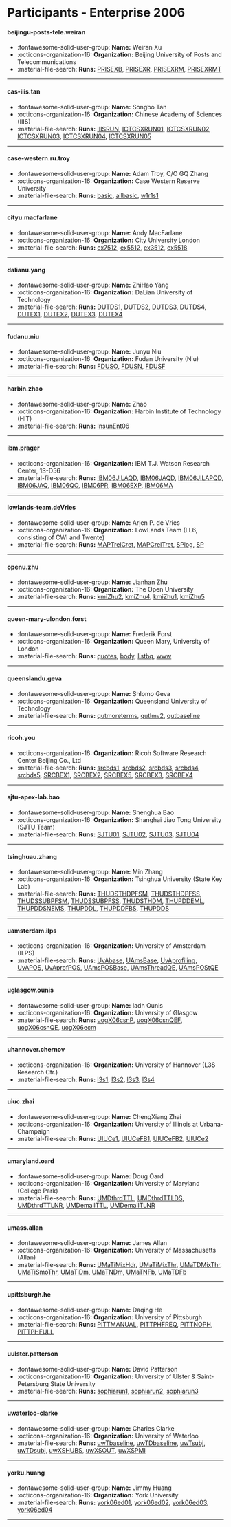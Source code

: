 # Participants - Enterprise 2006 

#### beijingu-posts-tele.weiran
 - :fontawesome-solid-user-group: **Name:** Weiran Xu
 - :octicons-organization-16: **Organization:** Beijing University of Posts and Telecommunications
 - :material-file-search: **Runs:** [PRISEXB](./runs.md#prisexb), [PRISEXR](./runs.md#prisexr), [PRISEXRM](./runs.md#prisexrm), [PRISEXRMT](./runs.md#prisexrmt)

---
#### cas-iiis.tan
 - :fontawesome-solid-user-group: **Name:** Songbo Tan
 - :octicons-organization-16: **Organization:** Chinese Academy of Sciences (IIIS)
 - :material-file-search: **Runs:** [IIISRUN](./runs.md#iiisrun), [ICTCSXRUN01](./runs.md#ictcsxrun01), [ICTCSXRUN02](./runs.md#ictcsxrun02), [ICTCSXRUN03](./runs.md#ictcsxrun03), [ICTCSXRUN04](./runs.md#ictcsxrun04), [ICTCSXRUN05](./runs.md#ictcsxrun05)

---
#### case-western.ru.troy
 - :fontawesome-solid-user-group: **Name:** Adam Troy, C/O GQ Zhang
 - :octicons-organization-16: **Organization:** Case Western Reserve University
 - :material-file-search: **Runs:** [basic](./runs.md#basic), [allbasic](./runs.md#allbasic), [w1r1s1](./runs.md#w1r1s1)

---
#### cityu.macfarlane
 - :fontawesome-solid-user-group: **Name:** Andy MacFarlane
 - :octicons-organization-16: **Organization:** City University London
 - :material-file-search: **Runs:** [ex7512](./runs.md#ex7512), [ex5512](./runs.md#ex5512), [ex3512](./runs.md#ex3512), [ex5518](./runs.md#ex5518)

---
#### dalianu.yang
 - :fontawesome-solid-user-group: **Name:** ZhiHao Yang
 - :octicons-organization-16: **Organization:** DaLian University of Technology
 - :material-file-search: **Runs:** [DUTDS1](./runs.md#dutds1), [DUTDS2](./runs.md#dutds2), [DUTDS3](./runs.md#dutds3), [DUTDS4](./runs.md#dutds4), [DUTEX1](./runs.md#dutex1), [DUTEX2](./runs.md#dutex2), [DUTEX3](./runs.md#dutex3), [DUTEX4](./runs.md#dutex4)

---
#### fudanu.niu
 - :fontawesome-solid-user-group: **Name:** Junyu Niu
 - :octicons-organization-16: **Organization:** Fudan University (Niu)
 - :material-file-search: **Runs:** [FDUSO](./runs.md#fduso), [FDUSN](./runs.md#fdusn), [FDUSF](./runs.md#fdusf)

---
#### harbin.zhao
 - :fontawesome-solid-user-group: **Name:** Zhao
 - :octicons-organization-16: **Organization:** Harbin Institute of Technology (HIT)
 - :material-file-search: **Runs:** [InsunEnt06](./runs.md#insunent06)

---
#### ibm.prager
 - :octicons-organization-16: **Organization:** IBM T.J. Watson Research Center, 1S-D56
 - :material-file-search: **Runs:** [IBM06JILAQD](./runs.md#ibm06jilaqd), [IBM06JAQD](./runs.md#ibm06jaqd), [IBM06JILAPQD](./runs.md#ibm06jilapqd), [IBM06JAQ](./runs.md#ibm06jaq), [IBM06QO](./runs.md#ibm06qo), [IBM06PR](./runs.md#ibm06pr), [IBM06EXP](./runs.md#ibm06exp), [IBM06MA](./runs.md#ibm06ma)

---
#### lowlands-team.deVries
 - :fontawesome-solid-user-group: **Name:** Arjen P. de Vries
 - :octicons-organization-16: **Organization:** LowLands Team (LL6, consisting of CWI and Twente)
 - :material-file-search: **Runs:** [MAPTrelCret](./runs.md#maptrelcret), [MAPCrelTret](./runs.md#mapcreltret), [SPlog](./runs.md#splog), [SP](./runs.md#sp)

---
#### openu.zhu
 - :fontawesome-solid-user-group: **Name:** Jianhan Zhu
 - :octicons-organization-16: **Organization:** The Open University
 - :material-file-search: **Runs:** [kmiZhu2](./runs.md#kmizhu2), [kmiZhu4](./runs.md#kmizhu4), [kmiZhu1](./runs.md#kmizhu1), [kmiZhu5](./runs.md#kmizhu5)

---
#### queen-mary-ulondon.forst
 - :fontawesome-solid-user-group: **Name:** Frederik Forst
 - :octicons-organization-16: **Organization:** Queen Mary, University of London
 - :material-file-search: **Runs:** [quotes](./runs.md#quotes), [body](./runs.md#body), [listbq](./runs.md#listbq), [www](./runs.md#www)

---
#### queenslandu.geva
 - :fontawesome-solid-user-group: **Name:** Shlomo Geva
 - :octicons-organization-16: **Organization:** Queensland University of Technology
 - :material-file-search: **Runs:** [qutmoreterms](./runs.md#qutmoreterms), [qutlmv2](./runs.md#qutlmv2), [qutbaseline](./runs.md#qutbaseline)

---
#### ricoh.you
 - :octicons-organization-16: **Organization:** Ricoh Software Research Center Beijing Co., Ltd
 - :material-file-search: **Runs:** [srcbds1](./runs.md#srcbds1), [srcbds2](./runs.md#srcbds2), [srcbds3](./runs.md#srcbds3), [srcbds4](./runs.md#srcbds4), [srcbds5](./runs.md#srcbds5), [SRCBEX1](./runs.md#srcbex1), [SRCBEX2](./runs.md#srcbex2), [SRCBEX5](./runs.md#srcbex5), [SRCBEX3](./runs.md#srcbex3), [SRCBEX4](./runs.md#srcbex4)

---
#### sjtu-apex-lab.bao
 - :fontawesome-solid-user-group: **Name:** Shenghua Bao
 - :octicons-organization-16: **Organization:** Shanghai Jiao Tong University (SJTU Team)
 - :material-file-search: **Runs:** [SJTU01](./runs.md#sjtu01), [SJTU02](./runs.md#sjtu02), [SJTU03](./runs.md#sjtu03), [SJTU04](./runs.md#sjtu04)

---
#### tsinghuau.zhang
 - :fontawesome-solid-user-group: **Name:** Min Zhang
 - :octicons-organization-16: **Organization:** Tsinghua University (State Key Lab)
 - :material-file-search: **Runs:** [THUDSTHDPFSM](./runs.md#thudsthdpfsm), [THUDSTHDPFSS](./runs.md#thudsthdpfss), [THUDSSUBPFSM](./runs.md#thudssubpfsm), [THUDSSUBPFSS](./runs.md#thudssubpfss), [THUDSTHDM](./runs.md#thudsthdm), [THUPDDEML](./runs.md#thupddeml), [THUPDDSNEMS](./runs.md#thupddsnems), [THUPDDL](./runs.md#thupddl), [THUPDDFBS](./runs.md#thupddfbs), [THUPDDS](./runs.md#thupdds)

---
#### uamsterdam.ilps
 - :octicons-organization-16: **Organization:** University of Amsterdam (ILPS)
 - :material-file-search: **Runs:** [UvAbase](./runs.md#uvabase), [UAmsBase](./runs.md#uamsbase), [UvAprofiling](./runs.md#uvaprofiling), [UvAPOS](./runs.md#uvapos), [UvAprofPOS](./runs.md#uvaprofpos), [UAmsPOSBase](./runs.md#uamsposbase), [UAmsThreadQE](./runs.md#uamsthreadqe), [UAmsPOStQE](./runs.md#uamspostqe)

---
#### uglasgow.ounis
 - :fontawesome-solid-user-group: **Name:** Iadh Ounis	
 - :octicons-organization-16: **Organization:** University of Glasgow
 - :material-file-search: **Runs:** [uogX06csnP](./runs.md#uogx06csnp), [uogX06csnQEF](./runs.md#uogx06csnqef), [uogX06csnQE](./runs.md#uogx06csnqe), [uogX06ecm](./runs.md#uogx06ecm)

---
#### uhannover.chernov
 - :octicons-organization-16: **Organization:** University of Hannover (L3S Research Ctr.)
 - :material-file-search: **Runs:** [l3s1](./runs.md#l3s1), [l3s2](./runs.md#l3s2), [l3s3](./runs.md#l3s3), [l3s4](./runs.md#l3s4)

---
#### uiuc.zhai
 - :fontawesome-solid-user-group: **Name:** ChengXiang Zhai
 - :octicons-organization-16: **Organization:** University of Illinois at Urbana-Champaign
 - :material-file-search: **Runs:** [UIUCe1](./runs.md#uiuce1), [UIUCeFB1](./runs.md#uiucefb1), [UIUCeFB2](./runs.md#uiucefb2), [UIUCe2](./runs.md#uiuce2)

---
#### umaryland.oard
 - :fontawesome-solid-user-group: **Name:** Doug Oard
 - :octicons-organization-16: **Organization:** University of Maryland (College Park)
 - :material-file-search: **Runs:** [UMDthrdTTL](./runs.md#umdthrdttl), [UMDthrdTTLDS](./runs.md#umdthrdttlds), [UMDthrdTTLNR](./runs.md#umdthrdttlnr), [UMDemailTTL](./runs.md#umdemailttl), [UMDemailTLNR](./runs.md#umdemailtlnr)

---
#### umass.allan
 - :fontawesome-solid-user-group: **Name:** James Allan
 - :octicons-organization-16: **Organization:** University of Massachusetts (Allan)
 - :material-file-search: **Runs:** [UMaTiMixHdr](./runs.md#umatimixhdr), [UMaTiMixThr](./runs.md#umatimixthr), [UMaTDMixThr](./runs.md#umatdmixthr), [UMaTiSmoThr](./runs.md#umatismothr), [UMaTiDm](./runs.md#umatidm), [UMaTNDm](./runs.md#umatndm), [UMaTNFb](./runs.md#umatnfb), [UMaTDFb](./runs.md#umatdfb)

---
#### upittsburgh.he
 - :fontawesome-solid-user-group: **Name:** Daqing He
 - :octicons-organization-16: **Organization:** University of Pittsburgh
 - :material-file-search: **Runs:** [PITTMANUAL](./runs.md#pittmanual), [PITTPHFREQ](./runs.md#pittphfreq), [PITTNOPH](./runs.md#pittnoph), [PITTPHFULL](./runs.md#pittphfull)

---
#### uulster.patterson
 - :fontawesome-solid-user-group: **Name:** David Patterson
 - :octicons-organization-16: **Organization:** University of Ulster & Saint-Petersburg State University
 - :material-file-search: **Runs:** [sophiarun1](./runs.md#sophiarun1), [sophiarun2](./runs.md#sophiarun2), [sophiarun3](./runs.md#sophiarun3)

---
#### uwaterloo-clarke
 - :fontawesome-solid-user-group: **Name:** Charles Clarke
 - :octicons-organization-16: **Organization:** University of Waterloo
 - :material-file-search: **Runs:** [uwTbaseline](./runs.md#uwtbaseline), [uwTDbaseline](./runs.md#uwtdbaseline), [uwTsubj](./runs.md#uwtsubj), [uwTDsubj](./runs.md#uwtdsubj), [uwXSHUBS](./runs.md#uwxshubs), [uwXSOUT](./runs.md#uwxsout), [uwXSPMI](./runs.md#uwxspmi)

---
#### yorku.huang
 - :fontawesome-solid-user-group: **Name:** Jimmy Huang
 - :octicons-organization-16: **Organization:** York University
 - :material-file-search: **Runs:** [york06ed01](./runs.md#york06ed01), [york06ed02](./runs.md#york06ed02), [york06ed03](./runs.md#york06ed03), [york06ed04](./runs.md#york06ed04)

---
